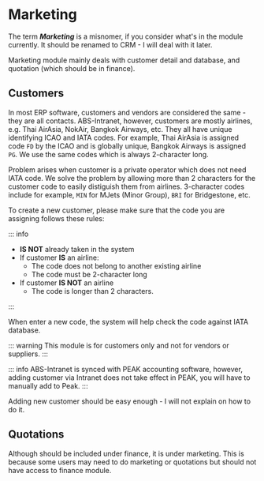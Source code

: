 # Marketing

The term **_Marketing_** is a misnomer, if you consider what's in the module currently. It should be renamed to CRM - I will deal with it later.

Marketing module mainly deals with customer detail and database, and quotation (which should be in finance).

## Customers

In most ERP software, customers and vendors are considered the same - they are all contacts. ABS-Intranet, however, customers are mostly airlines, e.g. Thai AirAsia, NokAir, Bangkok Airways, etc. They all have unique identifying ICAO and IATA codes. For example, Thai AirAsia is assigned code `FD` by the ICAO and is globally unique, Bangkok Airways is assigned `PG`. We use the same codes which is always 2-character long.

Problem arises when customer is a private operator which does not need IATA code. We solve the problem by allowing more than 2 characters for the customer code to easily distiguish them from airlines. 3-character codes include for example, `MIN` for MJets (Minor Group), `BRI` for Bridgestone, etc.

To create a new customer, please make sure that the code you are assigning follows these rules:

::: info

- **IS NOT** already taken in the system
- If customer **IS** an airline:
  - The code does not belong to another existing airline
  - The code must be 2-character long
- If customer **IS NOT** an airline
  - The code is longer than 2 characters.

:::

When enter a new code, the system will help check the code against IATA database.

::: warning
This module is for customers only and not for vendors or suppliers.
:::

::: info
ABS-Intranet is synced with PEAK accounting software, however, adding customer via Intranet does not take effect in PEAK, you will have to manually add to Peak.
:::

Adding new customer should be easy enough - I will not explain on how to do it.

## Quotations

Although should be included under finance, it is under marketing. This is because some users may need to do marketing or quotations but should not have access to finance module.
